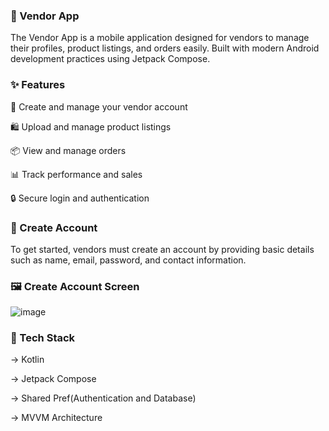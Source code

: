 ### 🛒 Vendor App
The Vendor App is a mobile application designed for vendors to manage their profiles, product listings, and orders easily. Built with modern Android development practices using Jetpack Compose.

### ✨ Features
📱 Create and manage your vendor account

🛍️ Upload and manage product listings

📦 View and manage orders

📊 Track performance and sales

🔒 Secure login and authentication

### 🧾 Create Account
To get started, vendors must create an account by providing basic details such as name, email, password, and contact information.

### 🖼️ Create Account Screen

![image](https://github.com/user-attachments/assets/aae55912-055c-46ca-989d-817fa0d727f8)

### 📲 Tech Stack
-> Kotlin

-> Jetpack Compose

-> Shared Pref(Authentication and Database)

-> MVVM Architecture

